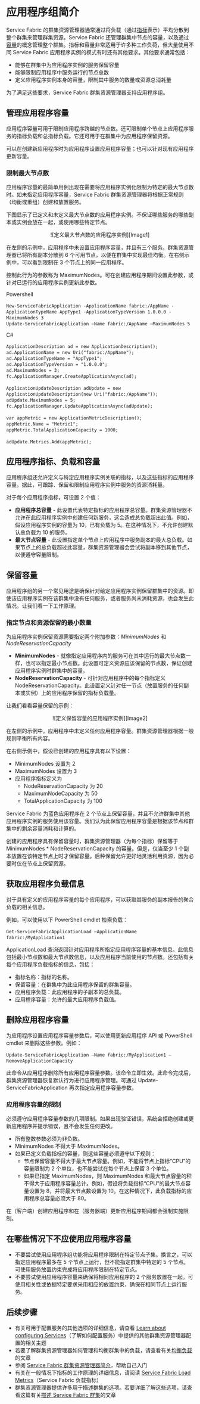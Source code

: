 <properties
    pageTitle="Service Fabric 群集资源管理器 - 应用程序组 | Azure"
    description="概述 Service Fabric 群集资源管理器中的应用程序组功能"
    services="service-fabric"
    documentationcenter=".net"
    author="masnider"
    manager="timlt"
    editor="" />
<tags
    ms.assetid="4cae2370-77b3-49ce-bf40-030400c4260d"
    ms.service="Service-Fabric"
    ms.devlang="dotnet"
    ms.topic="article"
    ms.tgt_pltfrm="NA"
    ms.workload="NA"
    ms.date="01/05/2017"
    wacn.date="02/20/2017"
    ms.author="masnider" />  


# 应用程序组简介
Service Fabric 的群集资源管理器通常通过将负载（通过[指标](/documentation/articles/service-fabric-cluster-resource-manager-metrics/)表示）平均分散到整个群集来管理群集资源。Service Fabric 还管理群集中节点的容量，以及通过[容量](/documentation/articles/service-fabric-cluster-resource-manager-cluster-description/)的概念管理整个群集。指标和容量非常适用于许多种工作负荷，但大量使用不同 Service Fabric 应用程序实例的模式有时还有其他要求。其他要求通常包括：

* 能够在群集中为应用程序实例的服务保留容量
* 能够限制应用程序中服务运行的节点总数
* 定义应用程序实例本身的容量，限制其中服务的数量或资源总消耗量

为了满足这些要求，Service Fabric 群集资源管理器支持应用程序组。

## 管理应用程序容量
应用程序容量可用于限制应用程序跨越的节点数。还可限制单个节点上应用程序服务的指标负载和总指标负载。它还可用于在群集中为应用程序保留资源。

可以在创建新应用程序时为应用程序设置应用程序容量；也可以针对现有应用程序更新容量。

### 限制最大节点数
应用程序容量的最简单用例出现在需要将应用程序实例化限制为特定的最大节点数时。如未指定应用程序容量，Service Fabric 群集资源管理器将根据正常规则（均衡或重组）创建和放置服务。

下图显示了已定义和未定义最大节点数的应用程序实例。不保证哪些服务的哪些副本或实例会放在一起，或使用哪些特定节点。

<center> ![定义最大节点数的应用程序实例][Image1] </center>

在左侧的示例中，应用程序中未设置应用程序容量，并且有三个服务。群集资源管理器已将所有副本分散到 6 个可用节点，以便在群集中实现最佳均衡。在右侧示例中，可以看到限制在 3 个节点上的同一应用程序。

控制此行为的参数称为 MaximumNodes。可在创建应用程序期间设置此参数，或针对已运行的应用程序实例更新此参数。

Powershell


	New-ServiceFabricApplication -ApplicationName fabric:/AppName -ApplicationTypeName AppType1 -ApplicationTypeVersion 1.0.0.0 -MaximumNodes 3
	Update-ServiceFabricApplication –Name fabric:/AppName –MaximumNodes 5


C#


	ApplicationDescription ad = new ApplicationDescription();
	ad.ApplicationName = new Uri("fabric:/AppName");
	ad.ApplicationTypeName = "AppType1";
	ad.ApplicationTypeVersion = "1.0.0.0";
	ad.MaximumNodes = 3;
	fc.ApplicationManager.CreateApplicationAsync(ad);
	
	ApplicationUpdateDescription adUpdate = new ApplicationUpdateDescription(new Uri("fabric:/AppName"));
	adUpdate.MaximumNodes = 5;
	fc.ApplicationManager.UpdateApplicationAsync(adUpdate);
	
	var appMetric = new ApplicationMetricDescription();
	appMetric.Name = "Metric1";
	appMetric.TotalApplicationCapacity = 1000;
	
	adUpdate.Metrics.Add(appMetric);


## 应用程序指标、负载和容量
应用程序组还允许定义与特定应用程序实例关联的指标，以及这些指标的应用程序容量。据此，可跟踪、保留和限制应用程序实例中服务的资源消耗量。

对于每个应用程序指标，可设置 2 个值：

* **应用程序总容量** - 此设置代表特定指标的应用程序总容量。群集资源管理器不允许在此应用程序实例中创建任何新服务，这会造成总负载超出此值。例如，假设应用程序实例的容量为 10，已有负载为 5。在这种情况下，不允许创建默认总负载为 10 的服务。
* **最大节点容量** - 此设置指定单个节点上应用程序中服务副本的最大总负载。如果节点上的总负载超过此容量，群集资源管理器会尝试将副本移到其他节点，以便遵守容量限制。

## 保留容量
应用程序组的另一个常见用途是确保针对给定应用程序实例保留群集中的资源。即使该应用程序实例在该群集中没有任何服务，或者服务尚未消耗资源，也会发生此情况。让我们看一下工作原理。

### 指定节点和资源保留的最小数量
为应用程序实例保留资源需要指定两个附加参数：*MinimumNodes* 和 *NodeReservationCapacity*

* **MinimumNodes** - 就像指定应用程序内的服务可在其中运行的最大节点数一样，也可以指定最小节点数。此设置可定义资源应该保留的节点数，保证创建应用程序实例时群集中的容量。
* **NodeReservationCapacity** - 可针对应用程序中的每个指标定义 NodeReservationCapacity。此设置定义针对任一节点（放置服务的任何副本或实例）上的应用程序保留的指标负载量。

让我们看看容量保留的示例：

<center> 
![定义保留容量的应用程序实例][Image2] 
</center>

在左侧的示例中，应用程序中未定义任何应用程序容量。群集资源管理器根据一般规则平衡所有内容。

在右侧示例中，假设已创建的应用程序具有以下设置：

* MinimumNodes 设置为 2
* MaximumNodes 设置为 3
* 应用程序指标定义为
  * NodeReservationCapacity 为 20
  * MaximumNodeCapacity 为 50
  * TotalApplicationCapacity 为 100

Service Fabric 为蓝色应用程序在 2 个节点上保留容量，并且不允许群集中其他应用程序实例的服务使用该容量。我们认为此保留应用程序容量是根据该节点和群集中的剩余容量消耗和计算的。

创建的应用程序具有保留容量时，群集资源管理器（为每个指标）保留等于 MinimumNodes * NodeReservationCapacity 的容量。但是，仅当至少 1 个副本放置在该特定节点上时才保留容量。后种保留允许更好地灵活利用资源，因为必要时仅在节点上保留资源。

## 获取应用程序负载信息
对于具有定义的应用程序容量的每个应用程序，可以获取其服务的副本报告的聚合负载的相关信息。

例如，可以使用以下 PowerShell cmdlet 检索负载：


	Get-ServiceFabricApplicationLoad –ApplicationName fabric:/MyApplication1



ApplicationLoad 查询返回针对应用程序所指定应用程序容量的基本信息。此信息包括最小节点数和最大节点数信息，以及应用程序当前使用的节点数。还包括有关每个应用程序负载指标的信息，包括：

* 指标名称：指标的名称。
* 保留容量：在群集中为此应用程序保留的群集容量。
* 应用程序负载：此应用程序的子副本的总负载。
* 应用程序容量：允许的最大应用程序负载值。

## 删除应用程序容量
为应用程序设置应用程序容量参数后，可以使用更新应用程序 API 或 PowerShell cmdlet 来删除这些参数。例如：


	Update-ServiceFabricApplication –Name fabric:/MyApplication1 –RemoveApplicationCapacity



此命令从应用程序删除所有应用程序容量参数。该命令立即生效。此命令完成后，群集资源管理器恢复默认行为进行应用程序管理。可通过 Update-ServiceFabricApplication 再次指定应用程序容量参数。

### 应用程序容量的限制
必须遵守应用程序容量参数的几项限制。如果出现验证错误，系统会拒绝创建或更新应用程序并提示错误，且不会发生任何更改。

* 所有整数参数必须为非负数。
* MinimumNodes 不得大于 MaximumNodes。
* 如果已定义负载指标的容量，则这些容量必须遵守以下规则：
  * 节点保留容量不得大于最大节点容量。例如，不能将节点上指标“CPU”的容量限制为 2 个单位，也不能尝试在每个节点上保留 3 个单位。
  * 如果已指定 MaximumNodes，则 MaximumNodes 和最大节点容量的积不得大于应用程序容量总计。例如，假设将负载指标“CPU”的最大节点容量设置为 8，并将最大节点数设置为 10。在这种情况下，此负载指标的应用程序总容量必须大于 80。

在（客户端）创建应用程序和在（服务器端）更新应用程序期间都会强制实施限制。

## 在哪些情况下不应使用应用程序容量
* 不要尝试使用应用程序组功能将应用程序限制在特定节点子集。换言之，可以指定应用程序最多在 5 个节点上运行，但不能指定群集中特定的 5 个节点。可使用服务放置约束完成将应用程序限制在特定节点。
* 不要尝试使用应用程序容量来确保将相同应用程序的 2 个服务放置在一起。可使用相关性或依据特定要求采用相应的放置约束，确保在相同节点上运行服务。

## 后续步骤
- 有关可用于配置服务的其他选项的详细信息，请查看 [Learn about configuring Services](/documentation/articles/service-fabric-cluster-resource-manager-configure-services/)（了解如何配置服务）中提供的其他群集资源管理器配置的相关主题
- 若要了解群集资源管理器如何管理和均衡群集中的负载，请查看有关[均衡负载](/documentation/articles/service-fabric-cluster-resource-manager-balancing/)的文章
- 参阅 [Service Fabric 群集资源管理器简介](/documentation/articles/service-fabric-cluster-resource-manager-introduction/)，帮助自己入门
- 有关在一般情况下指标的工作原理的详细信息，请阅读 [Service Fabric Load Metrics](/documentation/articles/service-fabric-cluster-resource-manager-metrics/)（Service Fabric 负载指标）
- 群集资源管理器提供许多用于描述群集的选项。若要详细了解这些选项，请查看这篇有关[描述 Service Fabric 群集](/documentation/articles/service-fabric-cluster-resource-manager-cluster-description/)的文章

[Image1]: ./media/service-fabric-cluster-resource-manager-application-groups/application-groups-max-nodes.png
[Image2]: ./media/service-fabric-cluster-resource-manager-application-groups/application-groups-reserved-capacity.png

<!---HONumber=Mooncake_0213_2017-->
<!--Update_Description: enrich introduction for "Service Fabric 指标和容量"-->